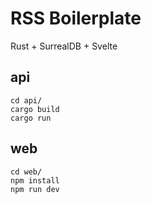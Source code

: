 # RSS Boilerplate
Rust + SurrealDB + Svelte
## api

```
cd api/
cargo build
cargo run
```

## web

```
cd web/
npm install
npm run dev
```
